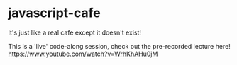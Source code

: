 # javascript-cafe
 It's just like a real cafe except it doesn't exist! 
 
This is a 'live' code-along session, check out the pre-recorded lecture here! 
https://www.youtube.com/watch?v=WrhKhAHu0jM
